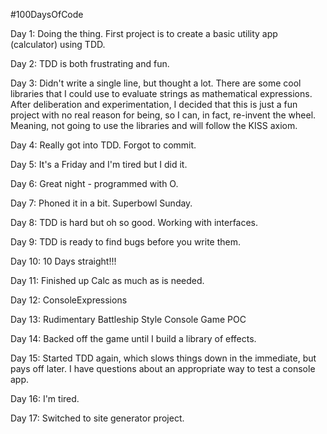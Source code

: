 #100DaysOfCode

Day 1: Doing the thing. First project is to create a basic utility app (calculator) using TDD.

Day 2: TDD is both frustrating and fun.

Day 3: Didn't write a single line, but thought a lot. There are some cool libraries that I could use to evaluate strings as mathematical expressions.  After deliberation and experimentation, I decided that this is just a fun project with no real reason for being, so I can, in fact, re-invent the wheel. Meaning, not going to use the libraries and will follow the KISS axiom.

Day 4: Really got into TDD. Forgot to commit.

Day 5: It's a Friday and I'm tired but I did it.

Day 6: Great night - programmed with O.

Day 7: Phoned it in a bit. Superbowl Sunday.

Day 8: TDD is hard but oh so good. Working with interfaces. 

Day 9: TDD is ready to find bugs before you write them.  

Day 10: 10 Days straight!!!

Day 11: Finished up Calc as much as is needed.

Day 12: ConsoleExpressions

Day 13: Rudimentary Battleship Style Console Game POC

Day 14: Backed off the game until I build a library of effects.

Day 15: Started TDD again, which slows things down in the immediate, but pays off later. I have questions about an appropriate way to test a console app.

Day 16: I'm tired.  

Day 17: Switched to site generator project.